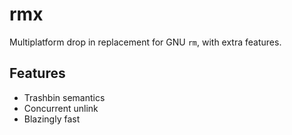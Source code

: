 # rmx

Multiplatform drop in replacement for GNU `rm`, with extra features.

## Features
- Trashbin semantics
- Concurrent unlink
- Blazingly fast
